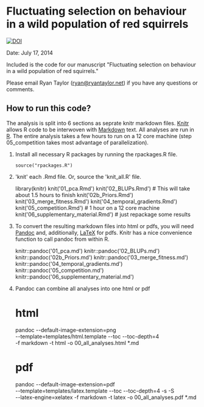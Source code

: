 # Fluctuating selection on behaviour in a wild population of red squirrels

[![DOI](https://zenodo.org/badge/5166/rwtaylor/2014-female-selection.png)](http://dx.doi.org/10.5281/zenodo.10908)

Date: July 17, 2014

Included is the code for our manuscript "Fluctuating selection on behaviour in a wild population of red squirrels."

Please email Ryan Taylor (ryan@ryantaylor.net) if you have any questions or comments.

## How to run this code?
The analysis is split into 6 sections as seprate knitr markdown files. [Knitr](http://yihui.name/knitr/) allows R code to be interwoven with [Markdown](http://daringfireball.net/projects/markdown/) text. All analyses are run in [R](http://cran.r-project.org). The entire analysis takes a few hours to run on a 12 core machine (step 05_competition takes most advantage of parallelization).

  1. Install all necessary R packages by running the rpackages.R file.
     
         source("rpackages.R")
         
  2. 'knit' each .Rmd file. Or, source the 'knit_all.R' file.
      
        library(knitr)
        knit('01_pca.Rmd')
        knit('02_BLUPs.Rmd') # This will take about 1.5 hours to finish
        knit('02b_Priors.Rmd')
        knit('03_merge_fitness.Rmd')
        knit('04_temporal_gradients.Rmd')
        knit('05_competition.Rmd') # 1 hour on a 12 core machine
        knit('06_supplementary_material.Rmd') # just repackage some results
      
  3. To convert the resulting markdown files into html or pdfs, you will need [Pandoc](http://johnmacfarlane.net/pandoc/) and, additionally, [LaTeX](https://www.tug.org/texlive/) for pdfs. Knitr has a nice convenience function to call pandoc from within R.

        knitr::pandoc('01_pca.md')
        knitr::pandoc('02_BLUPs.md')
        knitr::pandoc('02b_Priors.md')
        knitr::pandoc('03_merge_fitness.md')
        knitr::pandoc('04_temporal_gradients.md')
        knitr::pandoc('05_competition.md')
        knitr::pandoc('06_supplementary_material.md')
  
  4. Pandoc can combine all analyses into one html or pdf
        
        # html
        pandoc --default-image-extension=png \
        --template=templates/html.template --toc --toc-depth=4  \
        -f markdown -t html -o 00_all_analyses.html *.md
        
        # pdf
        pandoc --default-image-extension=pdf \
        --template=templates/latex.template --toc --toc-depth=4 -s -S \
        --latex-engine=xelatex  -f markdown -t latex -o 00_all_analyses.pdf *.md